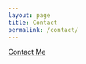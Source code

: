```yaml
---
layout: page
title: Contact
permalink: /contact/
---
```

<a href="https://kontactr.com/form-page/f8d372d656bd715" target="_blank">Contact Me</a>
